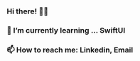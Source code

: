 ### Hi there! 👋🏻
### 🌱 I’m currently learning ... SwiftUI
### 📫 How to reach me: Linkedin, Email

<!--
**aalhsn/aalhsn** is a ✨ _special_ ✨ repository because its `README.md` (this file) appears on your GitHub profile.

Here are some ideas to get you started:

- 🔭 I’m currently working on ...
- 🌱 I’m currently learning ...
- 👯 I’m looking to collaborate on ...
- 🤔 I’m looking for help with ...
- 💬 Ask me about ...
- 📫 How to reach me: Linkedin, Email
- 😄 Pronouns: ...
- ⚡ Fun fact: ...
-->
